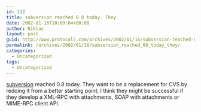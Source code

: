 ```yaml
---
id: 112
title: subversion reached 0.8 today. They
date: 2002-01-16T10:09:04+00:00
author: Niklas
layout: post
guid: http://www.protocol7.com/archives/2002/01/16/subversion-reached-08-today-they/
permalink: /archives/2002/01/16/subversion_reached_08_today_they/
categories:
  - Uncategorized
tags:
  - Uncategorized
---
```

<div class='microid-8375a2d27444a40354f7da5266e77db36579144c'>
  <p>
    <a href="http://subversion.tigris.org">subversion</a> reached 0.8 today. They want to be a replacement for CVS by redoing it from a better starting point. I think they might be successful if they develop a XML-RPC with attachments, SOAP with attachments or MIME-RPC client API.
  </p>
</div>